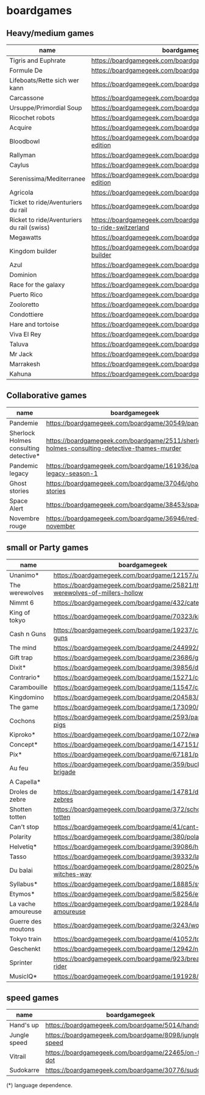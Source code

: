boardgames
==========


## Heavy/medium games
| name                                       | boardgamegeek                                                                 |
|--------------------------------------------|-------------------------------------------------------------------------------|
| Tigris and Euphrate                        | https://boardgamegeek.com/boardgame/42/tigris-euphrates                       |
| Formule De                                 | https://boardgamegeek.com/boardgame/37904/formula-d                           |
| Lifeboats/Rette sich wer kann              | https://boardgamegeek.com/boardgame/249/lifeboats                             |
| Carcassone                                 | https://boardgamegeek.com/boardgame/822/carcassonne                           |
| Ursuppe/Primordial Soup                    | https://boardgamegeek.com/boardgame/124/primordial-soup                       |
| Ricochet robots                            | https://boardgamegeek.com/boardgame/51/ricochet-robots                        |
| Acquire                                    | https://boardgamegeek.com/boardgame/5/acquire                                 |
| Bloodbowl                                  | https://boardgamegeek.com/boardgame/712/blood-bowl-third-edition              |
| Rallyman                                   | https://boardgamegeek.com/boardgame/60435/rallyman                            |
| Caylus                                     | https://boardgamegeek.com/boardgame/18602/caylus                              |
| Serenissima/Mediterranee                   | https://boardgamegeek.com/boardgame/232/serenissima-first-edition             |
| Agricola                                   | https://boardgamegeek.com/boardgame/31260/agricola                            |
| Ticket to ride/Aventuriers du rail         | https://boardgamegeek.com/boardgame/9209/ticket-to-ride                       |
| Ricket to ride/Aventuriers du rail (swiss) | https://boardgamegeek.com/boardgameexpansion/30746/ticket-to-ride-switzerland |
| Megawatts                                  | https://boardgamegeek.com/boardgame/39336/megawatts                           |
| Kingdom builder                            | https://boardgamegeek.com/boardgame/107529/kingdom-builder                    |
| Azul                                       | https://boardgamegeek.com/boardgame/230802/azul                               |
| Dominion                                   | https://boardgamegeek.com/boardgame/36218/dominion                            |
| Race for the galaxy                        | https://boardgamegeek.com/boardgame/28143/race-galaxy                         |
| Puerto Rico                                | https://boardgamegeek.com/boardgame/3076/puerto-rico                          |
| Zooloretto                                 | https://boardgamegeek.com/boardgame/27588/zooloretto                          |
| Condottiere                                | https://boardgamegeek.com/boardgame/112/condottiere                           |
| Hare and tortoise                          | https://boardgamegeek.com/boardgame/361/hare-tortoise                         |
| Viva El Rey                                | https://boardgamegeek.com/boardgame/7806/king-me                              |
| Taluva                                     | https://boardgamegeek.com/boardgame/24508/taluva                              |
| Mr Jack                                    | https://boardgamegeek.com/boardgame/21763/mr-jack                             |
| Marrakesh                                  | https://boardgamegeek.com/boardgame/29223/marrakech                           |
| Kahuna                                     | https://boardgamegeek.com/boardgame/394/kahuna                                |

## Collaborative games
| name                                  | boardgamegeek                                                                               |
|---------------------------------------|---------------------------------------------------------------------------------------------|
| Pandemie                              | https://boardgamegeek.com/boardgame/30549/pandemic                                          |
| Sherlock Holmes consulting detective* | https://boardgamegeek.com/boardgame/2511/sherlock-holmes-consulting-detective-thames-murder |
| Pandemic legacy                       | https://boardgamegeek.com/boardgame/161936/pandemic-legacy-season-1                         |
| Ghost stories                         | https://boardgamegeek.com/boardgame/37046/ghost-stories                                     |
| Space Alert                           | https://boardgamegeek.com/boardgame/38453/space-alert                                       |
| Novembre rouge                        | https://boardgamegeek.com/boardgame/36946/red-november                                      |
## small or Party games
| name               | boardgamegeek                                                              |
|--------------------|----------------------------------------------------------------------------|
| Unanimo*           | https://boardgamegeek.com/boardgame/12157/unanimo                          |
| The werewolves     | https://boardgamegeek.com/boardgame/25821/the-werewolves-of-millers-hollow |
| Nimmt 6            | https://boardgamegeek.com/boardgame/432/category-5                         |
| King of tokyo      | https://boardgamegeek.com/boardgame/70323/king-tokyo                       |
| Cash n Guns        | https://boardgamegeek.com/boardgame/19237/cash-n-guns                      |
| The mind           | https://boardgamegeek.com/boardgame/244992/mind                            |
| Gift trap          | https://boardgamegeek.com/boardgame/23686/gifttrap                         |
| Dixit*             | https://boardgamegeek.com/boardgame/39856/dixit                            |
| Contrario*         | https://boardgamegeek.com/boardgame/15271/contrario                        |
| Carambouille       | https://boardgamegeek.com/boardgame/11547/carambouille                     |
| Kingdomino         | https://boardgamegeek.com/boardgame/204583/kingdomino                      |
| The game           | https://boardgamegeek.com/boardgame/173090/game                            |
| Cochons            | https://boardgamegeek.com/boardgame/2593/pass-the-pigs                     |
| Kiproko*           | https://boardgamegeek.com/boardgame/1072/watn-dat                          |
| Concept*           | https://boardgamegeek.com/boardgame/147151/concept                         |
| Pix*               | https://boardgamegeek.com/boardgame/67181/pix                              |
| Au feu             | https://boardgamegeek.com/boardgame/359/bucket-brigade                     |
| A Capella*         |                                                                            |
| Droles de zebre    | https://boardgamegeek.com/boardgame/14781/droles-de-zebres                 |
| Shotten totten     | https://boardgamegeek.com/boardgame/372/schotten-totten                    |
| Can't stop         | https://boardgamegeek.com/boardgame/41/cant-stop                           |
| Polarity           | https://boardgamegeek.com/boardgame/380/polarity                           |
| Helvetiq*          | https://boardgamegeek.com/boardgame/39086/helvetiq                         |
| Tasso              | https://boardgamegeek.com/boardgame/39332/lakota                           |
| Du balai           | https://boardgamegeek.com/boardgame/28025/wicked-witches-way               |
| Syllabus*          | https://boardgamegeek.com/boardgame/18885/syllabus                         |
| Etymos*            | https://boardgamegeek.com/boardgame/58256/etymos                           |
| La vache amoureuse | https://boardgamegeek.com/boardgame/19284/la-vache-amoureuse               |
| Guerre des moutons | https://boardgamegeek.com/boardgame/3243/wooly-bully                       |
| Tokyo train        | https://boardgamegeek.com/boardgame/41052/tokyo-train                      |
| Geschenkt          | https://boardgamegeek.com/boardgame/12942/no-thanks                        |
| Sprinter           | https://boardgamegeek.com/boardgame/923/breakaway-rider                    |
| MusicIQ*           | https://boardgamegeek.com/boardgame/191928/musiciq                         |
## speed games
| name         | boardgamegeek                                         |
|--------------|-------------------------------------------------------|
| Hand's up    | https://boardgamegeek.com/boardgame/5014/hands-up     |
| Jungle speed | https://boardgamegeek.com/boardgame/8098/jungle-speed |
| Vitrail      | https://boardgamegeek.com/boardgame/22465/on-the-dot  |
| Sudokarre    | https://boardgamegeek.com/boardgame/30776/sudokarre   |

(*) language dependence.
